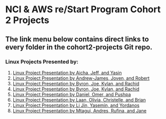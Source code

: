 
<h1>NCI & AWS re/Start Program Cohort 2 Projects</h1>
<h2>The link menu below contains direct links to every folder in the cohort2-projects Git repo.</h2>

<h3>Linux Projects Presented by:</h3>
<ol>
<li><a href="https://github.com/dunieskiotano/cohort2-projects/tree/master/Aicha-%20Jeff-Yasin" target="_blank">Linux Project Presentation by Aicha, Jeff, and Yasin</a></li>
<li><a href="https://github.com/dunieskiotano/cohort2-projects/tree/master/Andrew-James-Joven-Robert">Linux Project Presentation by Andrew-James, Joven, and Robert</a></li>
 <li><a href="https://github.com/dunieskiotano/cohort2-projects/blob/master/Byron-Joe-Kylan-Rachid/Big%20Pizza%20-%20Joe%20-%20Kylan%20-%20Rachid%20-%20Byron.txt">Linux Project Presentation by Byron, Joe, Kylan, and Rachid</a></li>
 <li><a href="https://github.com/dunieskiotano/database-nci/blob/master/Conditional%20Search/Performing%20a%20Conditional%20Search.sql">Linux Project Presentation by Byron, Joe, Kylan, and Rachid</a></li>
 <li><a href="https://github.com/dunieskiotano/cohort2-projects/tree/master/Daniel-Pushpa-Omer">Linux Project Presentation by Daniel, Omer, and Pushpa</a></li>
 <li><a href="https://github.com/dunieskiotano/cohort2-projects/blob/master/Laan-Olivia-Christelle-Brian/pizza_sublime.sh">Linux Project Presentation by Laan, Olivia, Christelle, and Brian</a></li>
 <li><a href="https://github.com/dunieskiotano/cohort2-projects/tree/master/Li%20Jin-Yasemin-Yordanos">Linux Project Presentation by Li Jin, Yasemin, and Yordanos</a></li>
 <li><a href="https://github.com/dunieskiotano/cohort2-projects/blob/master/Mtagui-Andres-Rufina-Jane/AWSome%20Pizzeeria.sh.txt">Linux Project Presentation by Mtagui, Andres, Rufina, and Jane</a></li>
<ol>
 
 
 
